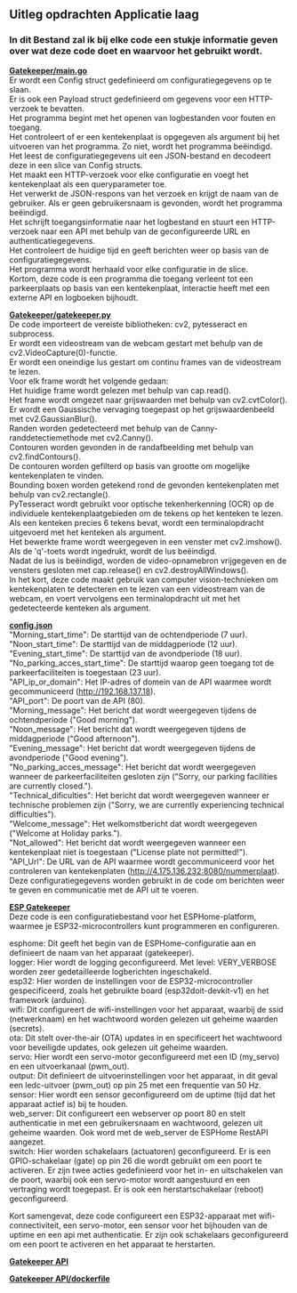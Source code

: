## Uitleg opdrachten Applicatie laag 
  
### In dit Bestand zal ik bij elke code een stukje informatie geven over wat deze code doet en waarvoor het gebruikt wordt.  
  
**[Gatekeeper/main.go](gatekeeper/main.go)**  
Er wordt een Config struct gedefinieerd om configuratiegegevens op te slaan.  
Er is ook een Payload struct gedefinieerd om gegevens voor een HTTP-verzoek te bevatten.  
Het programma begint met het openen van logbestanden voor fouten en toegang.  
Het controleert of er een kentekenplaat is opgegeven als argument bij het uitvoeren van het programma. Zo niet, wordt het programma beëindigd.  
Het leest de configuratiegegevens uit een JSON-bestand en decodeert deze in een slice van Config structs.  
Het maakt een HTTP-verzoek voor elke configuratie en voegt het kentekenplaat als een queryparameter toe.  
Het verwerkt de JSON-respons van het verzoek en krijgt de naam van de gebruiker.
Als er geen gebruikersnaam is gevonden, wordt het programma beëindigd.  
Het schrijft toegangsinformatie naar het logbestand en stuurt een HTTP-verzoek naar een API met behulp van de geconfigureerde URL en authenticatiegegevens.  
Het controleert de huidige tijd en geeft berichten weer op basis van de configuratiegegevens.  
Het programma wordt herhaald voor elke configuratie in de slice.  
Kortom, deze code is een programma die toegang verleent tot een parkeerplaats op basis van een kentekenplaat, interactie heeft met een externe API en logboeken bijhoudt.  
    
**[Gatekeeper/gatekeeper.py](gatekeeper/gatekeeper.py)**  
De code importeert de vereiste bibliotheken: cv2, pytesseract en subprocess.  
Er wordt een videostream van de webcam gestart met behulp van de cv2.VideoCapture(0)-functie.  
Er wordt een oneindige lus gestart om continu frames van de videostream te lezen.  
Voor elk frame wordt het volgende gedaan:  
    Het huidige frame wordt gelezen met behulp van cap.read().  
    Het frame wordt omgezet naar grijswaarden met behulp van cv2.cvtColor().  
    Er wordt een Gaussische vervaging toegepast op het grijswaardenbeeld met cv2.GaussianBlur().  
    Randen worden gedetecteerd met behulp van de Canny-randdetectiemethode met cv2.Canny().  
    Contouren worden gevonden in de randafbeelding met behulp van cv2.findContours().  
    De contouren worden gefilterd op basis van grootte om mogelijke kentekenplaten te vinden.  
    Bounding boxen worden getekend rond de gevonden kentekenplaten met behulp van cv2.rectangle().  
    PyTesseract wordt gebruikt voor optische tekenherkenning (OCR) op de individuele kentekenplaatgebieden om de tekens op het kenteken te lezen.  
    Als een kenteken precies 6 tekens bevat, wordt een terminalopdracht uitgevoerd met het kenteken als argument.  
    Het bewerkte frame wordt weergegeven in een venster met cv2.imshow().  
    Als de 'q'-toets wordt ingedrukt, wordt de lus beëindigd.  
Nadat de lus is beëindigd, worden de video-opnamebron vrijgegeven en de vensters gesloten met cap.release() en cv2.destroyAllWindows().  
In het kort, deze code maakt gebruik van computer vision-technieken om kentekenplaten te detecteren en te lezen van een videostream van de webcam, en voert vervolgens een terminalopdracht uit met het gedetecteerde kenteken als argument.  
  
**[config.json](gatekeeper/config.json)**  
"Morning_start_time": De starttijd van de ochtendperiode (7 uur).  
"Noon_start_time": De starttijd van de middagperiode (12 uur).  
"Evening_start_time": De starttijd van de avondperiode (18 uur).  
"No_parking_acces_start_time": De starttijd waarop geen toegang tot de parkeerfaciliteiten is toegestaan (23 uur).  
"API_ip_or_domain": Het IP-adres of domein van de API waarmee wordt gecommuniceerd (http://192.168.137.18).  
"API_port": De poort van de API (80).  
"Morning_message": Het bericht dat wordt weergegeven tijdens de ochtendperiode ("Good morning").  
"Noon_message": Het bericht dat wordt weergegeven tijdens de middagperiode ("Good afternoon").  
"Evening_message": Het bericht dat wordt weergegeven tijdens de avondperiode ("Good evening").  
"No_parking_acces_message": Het bericht dat wordt weergegeven wanneer de parkeerfaciliteiten gesloten zijn ("Sorry, our parking facilities are currently closed.").  
"Technical_dificulties": Het bericht dat wordt weergegeven wanneer er technische problemen zijn ("Sorry, we are currently experiencing technical difficulties").  
"Welcome_message": Het welkomstbericht dat wordt weergegeven ("Welcome at Holiday parks.").  
"Not_allowed": Het bericht dat wordt weergegeven wanneer een kentekenplaat niet is toegestaan ("License plate not permitted!").  
"API_Url": De URL van de API waarmee wordt gecommuniceerd voor het controleren van kentekenplaten (http://4.175.136.232:8080/nummerplaat).  
Deze configuratiegegevens worden gebruikt in de code om berichten weer te geven en communicatie met de API uit te voeren.  
  
**[ESP Gatekeeper](esphome32/gatekeeper.yaml)**  
Deze code is een configuratiebestand voor het ESPHome-platform, waarmee je ESP32-microcontrollers kunt programmeren en configureren.  

esphome: Dit geeft het begin van de ESPHome-configuratie aan en definieert de naam van het apparaat (gatekeeper).  
logger: Hier wordt de logging geconfigureerd. Met level: VERY_VERBOSE worden zeer gedetailleerde logberichten ingeschakeld.  
esp32: Hier worden de instellingen voor de ESP32-microcontroller gespecificeerd, zoals het gebruikte board (esp32doit-devkit-v1) en het framework (arduino).  
wifi: Dit configureert de wifi-instellingen voor het apparaat, waarbij de ssid (netwerknaam) en het wachtwoord worden gelezen uit geheime waarden (secrets).  
ota: Dit stelt over-the-air (OTA) updates in en specificeert het wachtwoord voor beveiligde updates, ook gelezen uit geheime waarden.  
servo: Hier wordt een servo-motor geconfigureerd met een ID (my_servo) en een uitvoerkanaal (pwm_out).  
output: Dit definieert de uitvoerinstellingen voor het apparaat, in dit geval een ledc-uitvoer (pwm_out) op pin 25 met een frequentie van 50 Hz.  
sensor: Hier wordt een sensor geconfigureerd om de uptime (tijd dat het apparaat actief is) bij te houden.  
web_server: Dit configureert een webserver op poort 80 en stelt authenticatie in met een gebruikersnaam en wachtwoord, gelezen uit geheime waarden. Ook word met de web_server de ESPHome RestAPI aangezet.  
switch: Hier worden schakelaars (actuatoren) geconfigureerd. Er is een GPIO-schakelaar (gate) op pin 26 die wordt gebruikt om een poort te activeren. Er zijn twee acties gedefinieerd voor het in- en uitschakelen van de poort, waarbij ook een servo-motor wordt aangestuurd en een vertraging wordt toegepast. Er is ook een herstartschakelaar (reboot) geconfigureerd.  

Kort samengevat, deze code configureert een ESP32-apparaat met wifi-connectiviteit, een servo-motor, een sensor voor het bijhouden van de uptime en een api met authenticatie. Er zijn ook schakelaars geconfigureerd om een poort te activeren en het apparaat te herstarten.  
  
**[Gatekeeper API](gatekeeper%20API/main.go)**  

  
**[Gatekeeper API/dockerfile](gatekeeper%20API/dockerfile)**  

